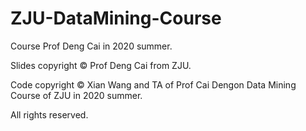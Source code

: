 # ZJU-DataMining-Course
Course Prof Deng Cai in 2020 summer. 

Slides copyright © Prof Deng Cai from ZJU. 

Code copyright © Xian Wang and TA of Prof Cai Dengon Data Mining Course of ZJU in 2020 summer. 

All rights reserved. 
